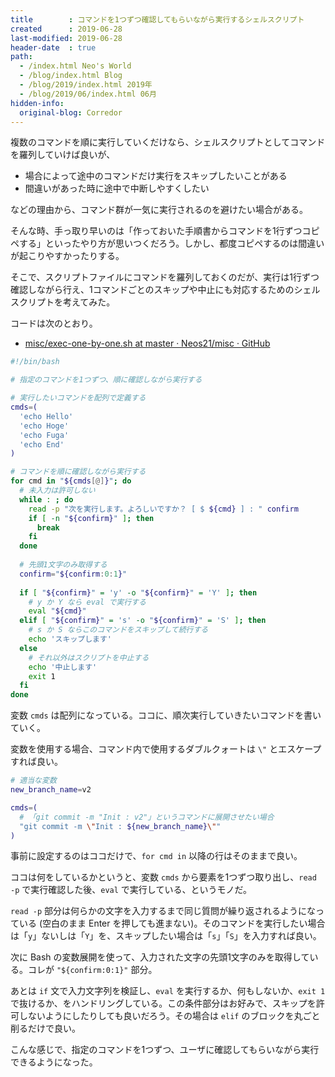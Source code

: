 ```yaml
---
title        : コマンドを1つずつ確認してもらいながら実行するシェルスクリプト
created      : 2019-06-28
last-modified: 2019-06-28
header-date  : true
path:
  - /index.html Neo's World
  - /blog/index.html Blog
  - /blog/2019/index.html 2019年
  - /blog/2019/06/index.html 06月
hidden-info:
  original-blog: Corredor
---
```


複数のコマンドを順に実行していくだけなら、シェルスクリプトとしてコマンドを羅列していけば良いが、

- 場合によって途中のコマンドだけ実行をスキップしたいことがある
- 間違いがあった時に途中で中断しやすくしたい

などの理由から、コマンド群が一気に実行されるのを避けたい場合がある。

そんな時、手っ取り早いのは「作っておいた手順書からコマンドを1行ずつコピペする」といったやり方が思いつくだろう。しかし、都度コピペするのは間違いが起こりやすかったりする。

そこで、スクリプトファイルにコマンドを羅列しておくのだが、実行は1行ずつ確認しながら行え、1コマンドごとのスキップや中止にも対応するためのシェルスクリプトを考えてみた。

コードは次のとおり。

- [misc/exec-one-by-one.sh at master · Neos21/misc · GitHub](https://github.com/Neos21/misc/blob/master/bash/exec-one-by-one.sh)

```bash
#!/bin/bash

# 指定のコマンドを1つずつ、順に確認しながら実行する

# 実行したいコマンドを配列で定義する
cmds=(
  'echo Hello'
  'echo Hoge'
  'echo Fuga'
  'echo End'
)

# コマンドを順に確認しながら実行する
for cmd in "${cmds[@]}"; do
  # 未入力は許可しない
  while : ; do
    read -p "次を実行します。よろしいですか？ [ $ ${cmd} ] : " confirm
    if [ -n "${confirm}" ]; then
      break
    fi
  done
  
  # 先頭1文字のみ取得する
  confirm="${confirm:0:1}"
  
  if [ "${confirm}" = 'y' -o "${confirm}" = 'Y' ]; then
    # y か Y なら eval で実行する
    eval "${cmd}"
  elif [ "${confirm}" = 's' -o "${confirm}" = 'S' ]; then
    # s か S ならこのコマンドをスキップして続行する
    echo 'スキップします'
  else
    # それ以外はスクリプトを中止する
    echo '中止します'
    exit 1
  fi
done
```

変数 `cmds` は配列になっている。ココに、順次実行していきたいコマンドを書いていく。

変数を使用する場合、コマンド内で使用するダブルクォートは `\"` とエスケープすれば良い。

```bash
# 適当な変数
new_branch_name=v2

cmds=(
  # 「git commit -m "Init : v2"」というコマンドに展開させたい場合
  "git commit -m \"Init : ${new_branch_name}\""
)
```

事前に設定するのはココだけで、`for cmd in` 以降の行はそのままで良い。

ココは何をしているかというと、変数 `cmds` から要素を1つずつ取り出し、`read -p` で実行確認した後、`eval` で実行している、というモノだ。

`read -p` 部分は何らかの文字を入力するまで同じ質問が繰り返されるようになっている (空白のまま Enter を押しても進まない)。そのコマンドを実行したい場合は「`y`」ないしは「`Y`」を、スキップしたい場合は「`s`」「`S`」を入力すれば良い。

次に Bash の変数展開を使って、入力された文字の先頭1文字のみを取得している。コレが `"${confirm:0:1}"` 部分。

あとは `if` 文で入力文字列を検証し、`eval` を実行するか、何もしないか、`exit 1` で抜けるか、をハンドリングしている。この条件部分はお好みで、スキップを許可しないようにしたりしても良いだろう。その場合は `elif` のブロックを丸ごと削るだけで良い。

こんな感じで、指定のコマンドを1つずつ、ユーザに確認してもらいながら実行できるようになった。
